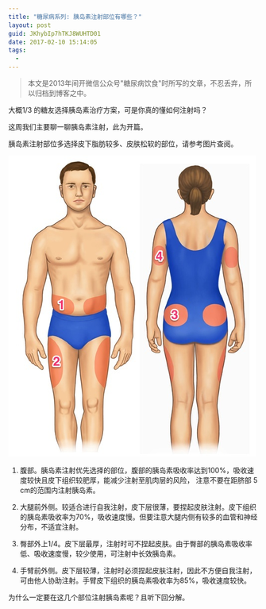 ```yaml
---
title: "糖尿病系列: 胰岛素注射部位有哪些？"
layout: post
guid: JKhybIp7hTKJ8WUHTD01
date: 2017-02-10 15:14:05
tags:
  - 
---
```


> 本文是2013年间开微信公众号"糖尿病饮食"时所写的文章，不忍丢弃，所以归档到博客之中。

大概1/3 的糖友选择胰岛素治疗方案，可是你真的懂如何注射吗？

这周我们主要聊一聊胰岛素注射，此为开篇。

胰岛素注射部位多选择皮下脂肪较多、皮肤松软的部位，请参考图片查阅。

![](/media/files/2017-02-10-insulin-inject.jpg)

1. 腹部。胰岛素注射优先选择的部位，腹部的胰岛素吸收率达到100%，吸收速度较快且皮下组织较肥厚，能减少注射至肌肉层的风险， 注意不要在距脐部 5 cm的范围内注射胰岛素。

2. 大腿前外侧。较适合进行自我注射，皮下层很薄，要捏起皮肤注射。皮下组织的胰岛素吸收率为70%，吸收速度慢。但要注意大腿内侧有较多的血管和神经分布，不适宜注射。

3. 臀部外上1/4。皮下层最厚，注射时可不捏起皮肤。由于臀部的胰岛素吸收率低、吸收速度慢，较少使用，可注射中长效胰岛素。

4. 手臂前外侧。皮下层较薄，注射时必须捏起皮肤注射，因此不方便自我注射，可由他人协助注射。手臂皮下组织的胰岛素吸收率为85%，吸收速度较快。

为什么一定要在这几个部位注射胰岛素呢？且听下回分解。

